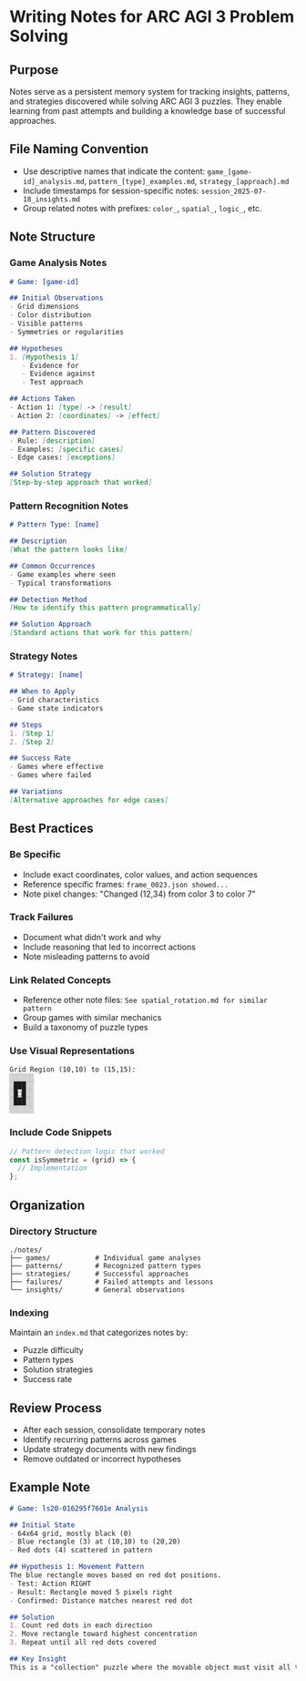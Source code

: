# Writing Notes for ARC AGI 3 Problem Solving

## Purpose
Notes serve as a persistent memory system for tracking insights, patterns, and strategies discovered while solving ARC AGI 3 puzzles. They enable learning from past attempts and building a knowledge base of successful approaches.

## File Naming Convention
- Use descriptive names that indicate the content: `game_[game-id]_analysis.md`, `pattern_[type]_examples.md`, `strategy_[approach].md`
- Include timestamps for session-specific notes: `session_2025-07-18_insights.md`
- Group related notes with prefixes: `color_`, `spatial_`, `logic_`, etc.

## Note Structure

### Game Analysis Notes
```markdown
# Game: [game-id]

## Initial Observations
- Grid dimensions
- Color distribution
- Visible patterns
- Symmetries or regularities

## Hypotheses
1. [Hypothesis 1]
   - Evidence for
   - Evidence against
   - Test approach

## Actions Taken
- Action 1: [type] -> [result]
- Action 2: [coordinates] -> [effect]

## Pattern Discovered
- Rule: [description]
- Examples: [specific cases]
- Edge cases: [exceptions]

## Solution Strategy
[Step-by-step approach that worked]
```

### Pattern Recognition Notes
```markdown
# Pattern Type: [name]

## Description
[What the pattern looks like]

## Common Occurrences
- Game examples where seen
- Typical transformations

## Detection Method
[How to identify this pattern programmatically]

## Solution Approach
[Standard actions that work for this pattern]
```

### Strategy Notes
```markdown
# Strategy: [name]

## When to Apply
- Grid characteristics
- Game state indicators

## Steps
1. [Step 1]
2. [Step 2]

## Success Rate
- Games where effective
- Games where failed

## Variations
[Alternative approaches for edge cases]
```

## Best Practices

### Be Specific
- Include exact coordinates, color values, and action sequences
- Reference specific frames: `frame_0023.json showed...`
- Note pixel changes: "Changed (12,34) from color 3 to color 7"

### Track Failures
- Document what didn't work and why
- Include reasoning that led to incorrect actions
- Note misleading patterns to avoid

### Link Related Concepts
- Reference other note files: `See spatial_rotation.md for similar pattern`
- Group games with similar mechanics
- Build a taxonomy of puzzle types

### Use Visual Representations
```
Grid Region (10,10) to (15,15):
░░░░░░
░███░░
░█□█░░
░███░░
░░░░░░
```

### Include Code Snippets
```javascript
// Pattern detection logic that worked
const isSymmetric = (grid) => {
  // Implementation
};
```

## Organization

### Directory Structure
```
./notes/
├── games/           # Individual game analyses
├── patterns/        # Recognized pattern types
├── strategies/      # Successful approaches
├── failures/        # Failed attempts and lessons
└── insights/        # General observations
```

### Indexing
Maintain an `index.md` that categorizes notes by:
- Puzzle difficulty
- Pattern types
- Solution strategies
- Success rate

## Review Process
- After each session, consolidate temporary notes
- Identify recurring patterns across games
- Update strategy documents with new findings
- Remove outdated or incorrect hypotheses

## Example Note

```markdown
# Game: ls20-016295f7601e Analysis

## Initial State
- 64x64 grid, mostly black (0)
- Blue rectangle (3) at (10,10) to (20,20)
- Red dots (4) scattered in pattern

## Hypothesis 1: Movement Pattern
The blue rectangle moves based on red dot positions.
- Test: Action RIGHT
- Result: Rectangle moved 5 pixels right
- Confirmed: Distance matches nearest red dot

## Solution
1. Count red dots in each direction
2. Move rectangle toward highest concentration
3. Repeat until all red dots covered

## Key Insight
This is a "collection" puzzle where the movable object must visit all targets. Similar to games x, y, z.
```
